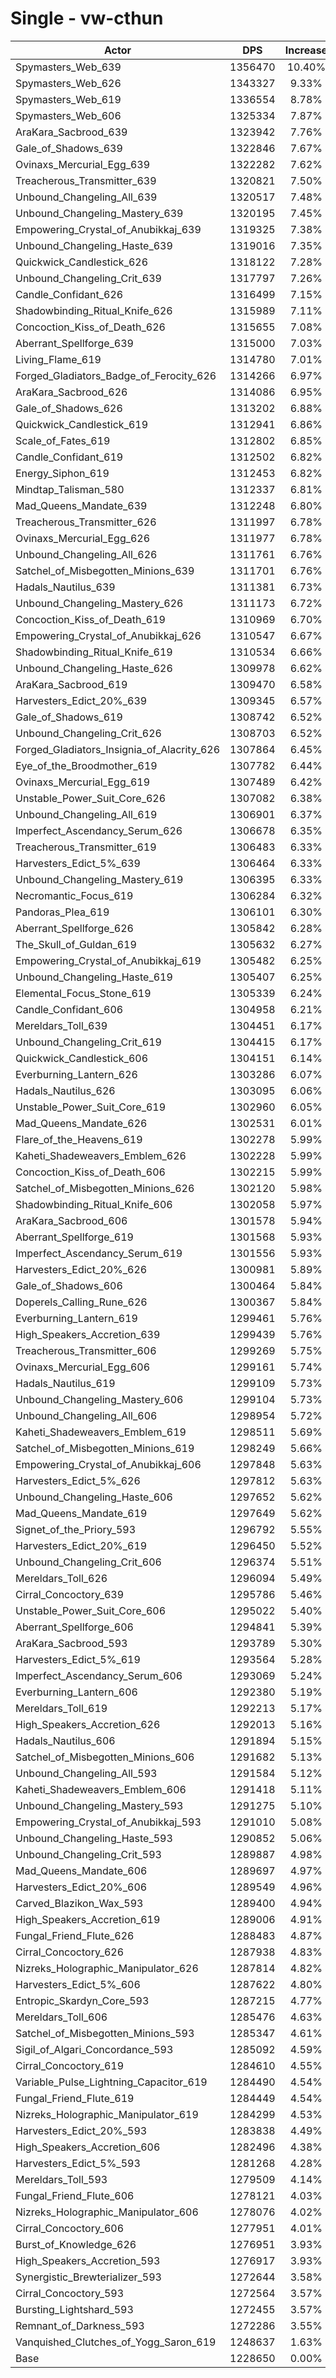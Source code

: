# Single - vw-cthun
| Actor | DPS | Increase |
|---|:---:|:---:|
|Spymasters_Web_639|1356470|10.40%|
|Spymasters_Web_626|1343327|9.33%|
|Spymasters_Web_619|1336554|8.78%|
|Spymasters_Web_606|1325334|7.87%|
|AraKara_Sacbrood_639|1323942|7.76%|
|Gale_of_Shadows_639|1322846|7.67%|
|Ovinaxs_Mercurial_Egg_639|1322282|7.62%|
|Treacherous_Transmitter_639|1320821|7.50%|
|Unbound_Changeling_All_639|1320517|7.48%|
|Unbound_Changeling_Mastery_639|1320195|7.45%|
|Empowering_Crystal_of_Anubikkaj_639|1319325|7.38%|
|Unbound_Changeling_Haste_639|1319016|7.35%|
|Quickwick_Candlestick_626|1318122|7.28%|
|Unbound_Changeling_Crit_639|1317797|7.26%|
|Candle_Confidant_626|1316499|7.15%|
|Shadowbinding_Ritual_Knife_626|1315989|7.11%|
|Concoction_Kiss_of_Death_626|1315655|7.08%|
|Aberrant_Spellforge_639|1315000|7.03%|
|Living_Flame_619|1314780|7.01%|
|Forged_Gladiators_Badge_of_Ferocity_626|1314266|6.97%|
|AraKara_Sacbrood_626|1314086|6.95%|
|Gale_of_Shadows_626|1313202|6.88%|
|Quickwick_Candlestick_619|1312941|6.86%|
|Scale_of_Fates_619|1312802|6.85%|
|Candle_Confidant_619|1312502|6.82%|
|Energy_Siphon_619|1312453|6.82%|
|Mindtap_Talisman_580|1312337|6.81%|
|Mad_Queens_Mandate_639|1312248|6.80%|
|Treacherous_Transmitter_626|1311997|6.78%|
|Ovinaxs_Mercurial_Egg_626|1311977|6.78%|
|Unbound_Changeling_All_626|1311761|6.76%|
|Satchel_of_Misbegotten_Minions_639|1311701|6.76%|
|Hadals_Nautilus_639|1311381|6.73%|
|Unbound_Changeling_Mastery_626|1311173|6.72%|
|Concoction_Kiss_of_Death_619|1310969|6.70%|
|Empowering_Crystal_of_Anubikkaj_626|1310547|6.67%|
|Shadowbinding_Ritual_Knife_619|1310534|6.66%|
|Unbound_Changeling_Haste_626|1309978|6.62%|
|AraKara_Sacbrood_619|1309470|6.58%|
|Harvesters_Edict_20%_639|1309345|6.57%|
|Gale_of_Shadows_619|1308742|6.52%|
|Unbound_Changeling_Crit_626|1308703|6.52%|
|Forged_Gladiators_Insignia_of_Alacrity_626|1307864|6.45%|
|Eye_of_the_Broodmother_619|1307782|6.44%|
|Ovinaxs_Mercurial_Egg_619|1307489|6.42%|
|Unstable_Power_Suit_Core_626|1307082|6.38%|
|Unbound_Changeling_All_619|1306901|6.37%|
|Imperfect_Ascendancy_Serum_626|1306678|6.35%|
|Treacherous_Transmitter_619|1306483|6.33%|
|Harvesters_Edict_5%_639|1306464|6.33%|
|Unbound_Changeling_Mastery_619|1306395|6.33%|
|Necromantic_Focus_619|1306284|6.32%|
|Pandoras_Plea_619|1306101|6.30%|
|Aberrant_Spellforge_626|1305842|6.28%|
|The_Skull_of_Guldan_619|1305632|6.27%|
|Empowering_Crystal_of_Anubikkaj_619|1305482|6.25%|
|Unbound_Changeling_Haste_619|1305407|6.25%|
|Elemental_Focus_Stone_619|1305339|6.24%|
|Candle_Confidant_606|1304958|6.21%|
|Mereldars_Toll_639|1304451|6.17%|
|Unbound_Changeling_Crit_619|1304415|6.17%|
|Quickwick_Candlestick_606|1304151|6.14%|
|Everburning_Lantern_626|1303286|6.07%|
|Hadals_Nautilus_626|1303095|6.06%|
|Unstable_Power_Suit_Core_619|1302960|6.05%|
|Mad_Queens_Mandate_626|1302531|6.01%|
|Flare_of_the_Heavens_619|1302278|5.99%|
|Kaheti_Shadeweavers_Emblem_626|1302228|5.99%|
|Concoction_Kiss_of_Death_606|1302215|5.99%|
|Satchel_of_Misbegotten_Minions_626|1302120|5.98%|
|Shadowbinding_Ritual_Knife_606|1302058|5.97%|
|AraKara_Sacbrood_606|1301578|5.94%|
|Aberrant_Spellforge_619|1301568|5.93%|
|Imperfect_Ascendancy_Serum_619|1301556|5.93%|
|Harvesters_Edict_20%_626|1300981|5.89%|
|Gale_of_Shadows_606|1300464|5.84%|
|Doperels_Calling_Rune_626|1300367|5.84%|
|Everburning_Lantern_619|1299461|5.76%|
|High_Speakers_Accretion_639|1299439|5.76%|
|Treacherous_Transmitter_606|1299269|5.75%|
|Ovinaxs_Mercurial_Egg_606|1299161|5.74%|
|Hadals_Nautilus_619|1299109|5.73%|
|Unbound_Changeling_Mastery_606|1299104|5.73%|
|Unbound_Changeling_All_606|1298954|5.72%|
|Kaheti_Shadeweavers_Emblem_619|1298511|5.69%|
|Satchel_of_Misbegotten_Minions_619|1298249|5.66%|
|Empowering_Crystal_of_Anubikkaj_606|1297848|5.63%|
|Harvesters_Edict_5%_626|1297812|5.63%|
|Unbound_Changeling_Haste_606|1297652|5.62%|
|Mad_Queens_Mandate_619|1297649|5.62%|
|Signet_of_the_Priory_593|1296792|5.55%|
|Harvesters_Edict_20%_619|1296450|5.52%|
|Unbound_Changeling_Crit_606|1296374|5.51%|
|Mereldars_Toll_626|1296094|5.49%|
|Cirral_Concoctory_639|1295786|5.46%|
|Unstable_Power_Suit_Core_606|1295022|5.40%|
|Aberrant_Spellforge_606|1294841|5.39%|
|AraKara_Sacbrood_593|1293789|5.30%|
|Harvesters_Edict_5%_619|1293564|5.28%|
|Imperfect_Ascendancy_Serum_606|1293069|5.24%|
|Everburning_Lantern_606|1292380|5.19%|
|Mereldars_Toll_619|1292213|5.17%|
|High_Speakers_Accretion_626|1292013|5.16%|
|Hadals_Nautilus_606|1291894|5.15%|
|Satchel_of_Misbegotten_Minions_606|1291682|5.13%|
|Unbound_Changeling_All_593|1291584|5.12%|
|Kaheti_Shadeweavers_Emblem_606|1291418|5.11%|
|Unbound_Changeling_Mastery_593|1291275|5.10%|
|Empowering_Crystal_of_Anubikkaj_593|1291010|5.08%|
|Unbound_Changeling_Haste_593|1290852|5.06%|
|Unbound_Changeling_Crit_593|1289887|4.98%|
|Mad_Queens_Mandate_606|1289697|4.97%|
|Harvesters_Edict_20%_606|1289549|4.96%|
|Carved_Blazikon_Wax_593|1289400|4.94%|
|High_Speakers_Accretion_619|1289006|4.91%|
|Fungal_Friend_Flute_626|1288483|4.87%|
|Cirral_Concoctory_626|1287938|4.83%|
|Nizreks_Holographic_Manipulator_626|1287814|4.82%|
|Harvesters_Edict_5%_606|1287622|4.80%|
|Entropic_Skardyn_Core_593|1287215|4.77%|
|Mereldars_Toll_606|1285476|4.63%|
|Satchel_of_Misbegotten_Minions_593|1285347|4.61%|
|Sigil_of_Algari_Concordance_593|1285092|4.59%|
|Cirral_Concoctory_619|1284610|4.55%|
|Variable_Pulse_Lightning_Capacitor_619|1284490|4.54%|
|Fungal_Friend_Flute_619|1284449|4.54%|
|Nizreks_Holographic_Manipulator_619|1284299|4.53%|
|Harvesters_Edict_20%_593|1283838|4.49%|
|High_Speakers_Accretion_606|1282496|4.38%|
|Harvesters_Edict_5%_593|1281268|4.28%|
|Mereldars_Toll_593|1279509|4.14%|
|Fungal_Friend_Flute_606|1278121|4.03%|
|Nizreks_Holographic_Manipulator_606|1278076|4.02%|
|Cirral_Concoctory_606|1277951|4.01%|
|Burst_of_Knowledge_626|1276951|3.93%|
|High_Speakers_Accretion_593|1276917|3.93%|
|Synergistic_Brewterializer_593|1272644|3.58%|
|Cirral_Concoctory_593|1272564|3.57%|
|Bursting_Lightshard_593|1272455|3.57%|
|Remnant_of_Darkness_593|1272286|3.55%|
|Vanquished_Clutches_of_Yogg_Saron_619|1248637|1.63%|
|Base|1228650|0.00%|
